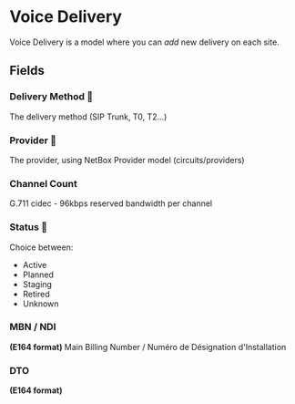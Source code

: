 # Voice Delivery

Voice Delivery is a model where you can *add* new delivery on each site.

## Fields

### Delivery Method 📌

The delivery method (SIP Trunk, T0, T2...)

### Provider 📌

The provider, using NetBox Provider model (circuits/providers)

### Channel Count

G.711 cidec - 96kbps reserved bandwidth per channel

### Status 📌

Choice between:
- Active
- Planned
- Staging
- Retired
- Unknown

### MBN / NDI

**(E164 format)**
Main Billing Number / Numéro de Désignation d'Installation


### DTO

**(E164 format)**
